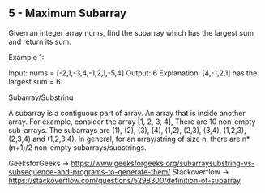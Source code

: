 5 - Maximum Subarray
---------------------------------

Given an integer array nums, find the subarray which has the largest sum and return its sum.

Example 1:

Input: nums = [-2,1,-3,4,-1,2,1,-5,4]
Output: 6
Explanation: [4,-1,2,1] has the largest sum = 6.

Subarray/Substring

A subarray is a contiguous part of array. An array that is inside another array. For example, consider the array [1, 2, 3, 4], There are 10 non-empty sub-arrays. The subarrays are (1), (2), (3), (4), (1,2), (2,3), (3,4), (1,2,3), (2,3,4) and (1,2,3,4). In general, for an array/string of size n, there are n*(n+1)/2 non-empty subarrays/substrings.

GeeksforGeeks -> https://www.geeksforgeeks.org/subarraysubstring-vs-subsequence-and-programs-to-generate-them/
Stackoverflow -> https://stackoverflow.com/questions/5298300/definition-of-subarray